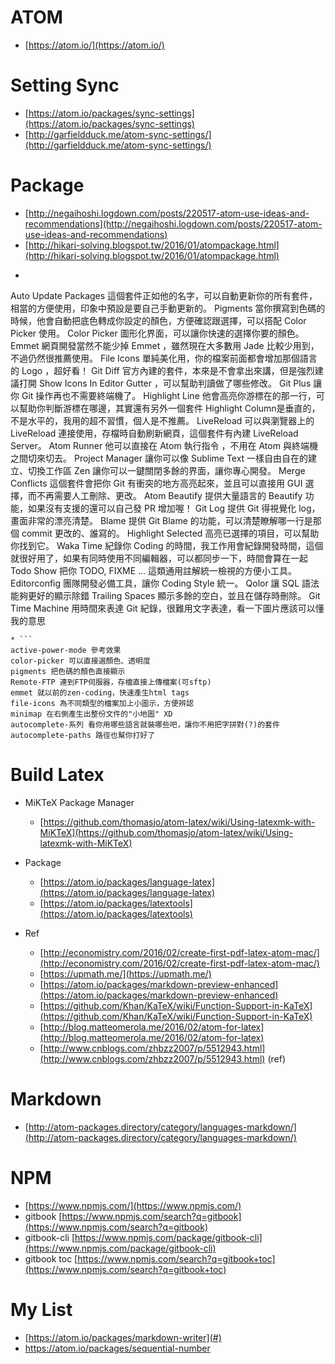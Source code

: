 # ATOM

* [https://atom.io/](https://atom.io/)

# Setting Sync

* [https://atom.io/packages/sync-settings](https://atom.io/packages/sync-settings)
* [http://garfieldduck.me/atom-sync-settings/](http://garfieldduck.me/atom-sync-settings/)

# Package

* [http://negaihoshi.logdown.com/posts/220517-atom-use-ideas-and-recommendations](http://negaihoshi.logdown.com/posts/220517-atom-use-ideas-and-recommendations)
* [http://hikari-solving.blogspot.tw/2016/01/atompackage.html](http://hikari-solving.blogspot.tw/2016/01/atompackage.html)
* ```
Auto Update Packages 這個套件正如他的名字，可以自動更新你的所有套件，相當的方便使用，印象中預設是要自己手動更新的。
Pigments 當你撰寫到色碼的時候，他會自動把底色轉成你設定的顏色，方便確認跟選擇，可以搭配 Color Picker 使用。
Color Picker 圖形化界面，可以讓你快速的選擇你要的顏色。
Emmet 網頁開發當然不能少掉 Emmet ，雖然現在大多數用 Jade 比較少用到，不過仍然很推薦使用。
File Icons 單純美化用，你的檔案前面都會增加那個語言的 Logo ，超好看！
Git Diff 官方內建的套件，本來是不會拿出來講，但是強烈建議打開 Show Icons In Editor Gutter ，可以幫助判讀做了哪些修改。
Git Plus 讓你 Git 操作再也不需要終端機了。
Highlight Line 他會高亮你游標在的那一行，可以幫助你判斷游標在哪邊，其實還有另外一個套件 Highlight Column是垂直的，不是水平的，我用的超不習慣，個人是不推薦。
LiveReload 可以與瀏覽器上的 LiveReload 連接使用，存檔時自動刷新網頁，這個套件有內建 LiveReload Server。
Atom Runner 他可以直接在 Atom 執行指令 ，不用在 Atom 與終端機之間切來切去。
Project Manager 讓你可以像 Sublime Text 一樣自由自在的建立、切換工作區
Zen 讓你可以一鍵關閉多餘的界面，讓你專心開發。
Merge Conflicts 這個套件會把你 Git 有衝突的地方高亮起來，並且可以直接用 GUI 選擇，而不再需要人工刪除、更改。
Atom Beautify 提供大量語言的 Beautify 功能，如果沒有支援的還可以自己發 PR 增加喔！
Git Log 提供 Git 得視覺化 log，畫面非常的漂亮清楚。
Blame 提供 Git Blame 的功能，可以清楚瞭解哪一行是那個 commit 更改的、誰寫的。
Highlight Selected 高亮已選擇的項目，可以幫助你找到它。
Waka Time 紀錄你 Coding 的時間，我工作用會紀錄開發時間，這個就很好用了，如果有同時使用不同編輯器，可以都同步一下，時間會算在一起
Todo Show 把你 TODO, FIXME ... 這類通用註解統一檢視的方便小工具。
Editorconfig 團隊開發必備工具，讓你 Coding Style 統一。
Qolor 讓 SQL 語法能夠更好的顯示除錯
Trailing Spaces 顯示多餘的空白，並且在儲存時刪除。
Git Time Machine 用時間來表達 Git 紀錄，很難用文字表達，看一下圖片應該可以懂我的意思
```
* ```
active-power-mode 參考效果
color-picker 可以直接選顏色、透明度
pigments 把色碼的顏色直接顯示
Remote-FTP 連到FTP伺服器，存檔直接上傳檔案(可sftp)
emmet 就以前的zen-coding，快速產生html tags
file-icons 為不同類型的檔案加上小圖示，方便辨認
minimap 在右側產生出整份文件的"小地圖" XD
autocomplete-系列 看你用哪些語言就裝哪些吧，讓你不用把字拼對(?)的套件
autocomplete-paths 路徑也幫你打好了
```

# Build Latex

* MiKTeX Package Manager
  * [https://github.com/thomasjo/atom-latex/wiki/Using-latexmk-with-MiKTeX](https://github.com/thomasjo/atom-latex/wiki/Using-latexmk-with-MiKTeX)

* Package
  * [https://atom.io/packages/language-latex](https://atom.io/packages/language-latex)
  * [https://atom.io/packages/latextools](https://atom.io/packages/latextools)

* Ref
  * [http://economistry.com/2016/02/create-first-pdf-latex-atom-mac/](http://economistry.com/2016/02/create-first-pdf-latex-atom-mac/)
  * [https://upmath.me/](https://upmath.me/)
  * [https://atom.io/packages/markdown-preview-enhanced](https://atom.io/packages/markdown-preview-enhanced)
  * [https://github.com/Khan/KaTeX/wiki/Function-Support-in-KaTeX](https://github.com/Khan/KaTeX/wiki/Function-Support-in-KaTeX)
  * [http://blog.matteomerola.me/2016/02/atom-for-latex](http://blog.matteomerola.me/2016/02/atom-for-latex)
  * [http://www.cnblogs.com/zhbzz2007/p/5512943.html](http://www.cnblogs.com/zhbzz2007/p/5512943.html) \(ref\)

# Markdown
  * [http://atom-packages.directory/category/languages-markdown/](http://atom-packages.directory/category/languages-markdown/)

# NPM
  * [https://www.npmjs.com/](https://www.npmjs.com/)
  * gitbook [https://www.npmjs.com/search?q=gitbook](https://www.npmjs.com/search?q=gitbook)
  * gitbook-cli [https://www.npmjs.com/package/gitbook-cli](https://www.npmjs.com/package/gitbook-cli)
  * gitbook toc [https://www.npmjs.com/search?q=gitbook+toc](https://www.npmjs.com/search?q=gitbook+toc)

# My List
  * [https://atom.io/packages/markdown-writer](#)
  * https://atom.io/packages/sequential-number  